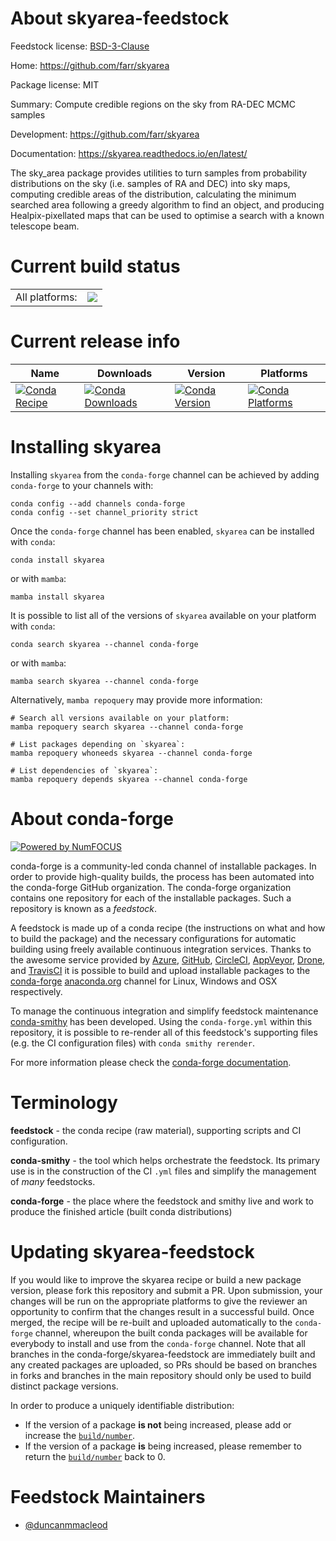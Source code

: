 About skyarea-feedstock
=======================

Feedstock license: [BSD-3-Clause](https://github.com/conda-forge/skyarea-feedstock/blob/main/LICENSE.txt)

Home: https://github.com/farr/skyarea

Package license: MIT

Summary: Compute credible regions on the sky from RA-DEC MCMC samples

Development: https://github.com/farr/skyarea

Documentation: https://skyarea.readthedocs.io/en/latest/

The sky_area package provides utilities to turn samples from
probability distributions on the sky (i.e. samples of RA and DEC)
into sky maps, computing credible areas of the distribution,
calculating the minimum searched area following a greedy algorithm
to find an object, and producing Healpix-pixellated maps that can
be used to optimise a search with a known telescope beam.


Current build status
====================


<table><tr><td>All platforms:</td>
    <td>
      <a href="https://dev.azure.com/conda-forge/feedstock-builds/_build/latest?definitionId=6133&branchName=main">
        <img src="https://dev.azure.com/conda-forge/feedstock-builds/_apis/build/status/skyarea-feedstock?branchName=main">
      </a>
    </td>
  </tr>
</table>

Current release info
====================

| Name | Downloads | Version | Platforms |
| --- | --- | --- | --- |
| [![Conda Recipe](https://img.shields.io/badge/recipe-skyarea-green.svg)](https://anaconda.org/conda-forge/skyarea) | [![Conda Downloads](https://img.shields.io/conda/dn/conda-forge/skyarea.svg)](https://anaconda.org/conda-forge/skyarea) | [![Conda Version](https://img.shields.io/conda/vn/conda-forge/skyarea.svg)](https://anaconda.org/conda-forge/skyarea) | [![Conda Platforms](https://img.shields.io/conda/pn/conda-forge/skyarea.svg)](https://anaconda.org/conda-forge/skyarea) |

Installing skyarea
==================

Installing `skyarea` from the `conda-forge` channel can be achieved by adding `conda-forge` to your channels with:

```
conda config --add channels conda-forge
conda config --set channel_priority strict
```

Once the `conda-forge` channel has been enabled, `skyarea` can be installed with `conda`:

```
conda install skyarea
```

or with `mamba`:

```
mamba install skyarea
```

It is possible to list all of the versions of `skyarea` available on your platform with `conda`:

```
conda search skyarea --channel conda-forge
```

or with `mamba`:

```
mamba search skyarea --channel conda-forge
```

Alternatively, `mamba repoquery` may provide more information:

```
# Search all versions available on your platform:
mamba repoquery search skyarea --channel conda-forge

# List packages depending on `skyarea`:
mamba repoquery whoneeds skyarea --channel conda-forge

# List dependencies of `skyarea`:
mamba repoquery depends skyarea --channel conda-forge
```


About conda-forge
=================

[![Powered by
NumFOCUS](https://img.shields.io/badge/powered%20by-NumFOCUS-orange.svg?style=flat&colorA=E1523D&colorB=007D8A)](https://numfocus.org)

conda-forge is a community-led conda channel of installable packages.
In order to provide high-quality builds, the process has been automated into the
conda-forge GitHub organization. The conda-forge organization contains one repository
for each of the installable packages. Such a repository is known as a *feedstock*.

A feedstock is made up of a conda recipe (the instructions on what and how to build
the package) and the necessary configurations for automatic building using freely
available continuous integration services. Thanks to the awesome service provided by
[Azure](https://azure.microsoft.com/en-us/services/devops/), [GitHub](https://github.com/),
[CircleCI](https://circleci.com/), [AppVeyor](https://www.appveyor.com/),
[Drone](https://cloud.drone.io/welcome), and [TravisCI](https://travis-ci.com/)
it is possible to build and upload installable packages to the
[conda-forge](https://anaconda.org/conda-forge) [anaconda.org](https://anaconda.org/)
channel for Linux, Windows and OSX respectively.

To manage the continuous integration and simplify feedstock maintenance
[conda-smithy](https://github.com/conda-forge/conda-smithy) has been developed.
Using the ``conda-forge.yml`` within this repository, it is possible to re-render all of
this feedstock's supporting files (e.g. the CI configuration files) with ``conda smithy rerender``.

For more information please check the [conda-forge documentation](https://conda-forge.org/docs/).

Terminology
===========

**feedstock** - the conda recipe (raw material), supporting scripts and CI configuration.

**conda-smithy** - the tool which helps orchestrate the feedstock.
                   Its primary use is in the construction of the CI ``.yml`` files
                   and simplify the management of *many* feedstocks.

**conda-forge** - the place where the feedstock and smithy live and work to
                  produce the finished article (built conda distributions)


Updating skyarea-feedstock
==========================

If you would like to improve the skyarea recipe or build a new
package version, please fork this repository and submit a PR. Upon submission,
your changes will be run on the appropriate platforms to give the reviewer an
opportunity to confirm that the changes result in a successful build. Once
merged, the recipe will be re-built and uploaded automatically to the
`conda-forge` channel, whereupon the built conda packages will be available for
everybody to install and use from the `conda-forge` channel.
Note that all branches in the conda-forge/skyarea-feedstock are
immediately built and any created packages are uploaded, so PRs should be based
on branches in forks and branches in the main repository should only be used to
build distinct package versions.

In order to produce a uniquely identifiable distribution:
 * If the version of a package **is not** being increased, please add or increase
   the [``build/number``](https://docs.conda.io/projects/conda-build/en/latest/resources/define-metadata.html#build-number-and-string).
 * If the version of a package **is** being increased, please remember to return
   the [``build/number``](https://docs.conda.io/projects/conda-build/en/latest/resources/define-metadata.html#build-number-and-string)
   back to 0.

Feedstock Maintainers
=====================

* [@duncanmmacleod](https://github.com/duncanmmacleod/)

